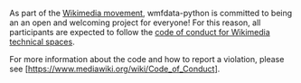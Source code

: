 As part of the [Wikimedia movement](https://www.wikimedia.org/), wmfdata-python is committed to being an an open and welcoming project for everyone! For this reason, all participants are expected to follow the [code of conduct for Wikimedia technical spaces](https://www.mediawiki.org/wiki/Code_of_Conduct).

For more information about the code and how to report a violation, please see [https://www.mediawiki.org/wiki/Code_of_Conduct].